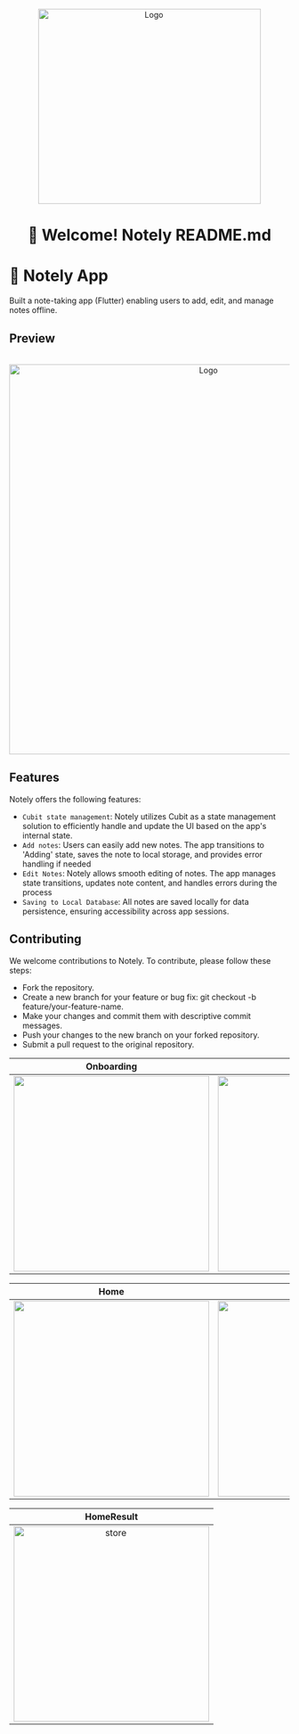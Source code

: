 <br />
<div align="center">
  <a href="https://github.com/othneildrew/Best-README-Template">
    <img src="https://github.com/shadymohamed532001/Notely/assets/126605393/bab32b5b-cfe8-480b-8785-d2ca0bc22830" alt="Logo" width="400" height="350">
  </a>  

# 👋 Welcome! Notely README.md

<div align="start">
  
# 📱  Notely App

Built a note-taking app (Flutter) enabling users to add, edit, and manage notes offline.

<div align="start">
  
## Preview

<br />
<div align="center">
  <a href="https://github.com/othneildrew/Best-README-Template">
    <img src="https://github.com/shadymohamed532001/Notely/assets/126605393/b4f1bbd9-840b-4109-8d79-3f66ac733a01" alt="Logo" width="700" height="700">
  </a> 


<div align="start">

## Features

Notely offers the following features:

- `Cubit state management`: Notely utilizes Cubit as a state management solution to efficiently handle and update the UI based on the app's internal state.
- `Add notes`: Users can easily add new notes. The app transitions to 'Adding' state, saves the note to local storage, and provides error handling if needed
- `Edit Notes`:   Notely allows smooth editing of notes. The app manages state transitions, updates note content, and handles errors during the process
- `Saving to Local Database`:  All notes are saved locally for data persistence, ensuring accessibility across app sessions.


## Contributing

We welcome contributions to Notely. To contribute, please follow these steps:

- Fork the repository.
- Create a new branch for your feature or bug fix: git checkout -b feature/your-feature-name.
- Make your changes and commit them with descriptive commit messages.
- Push your changes to the new branch on your forked repository.
- Submit a pull request to the original repository.




|                                                        Onboarding                                                        | Login | SignUp  
| :---------------------------------------------------------------------------------------------------------------------------: | ------------------------------------------------------------------------------------------------------- | ------------------------------------------------------------------------------------------------------- |
| <img width="351" src="https://github.com/shadymohamed532001/Notely/assets/126605393/66401eec-fbff-4488-a8c7-23127c08a77f"> |     <img width="351" src="https://github.com/shadymohamed532001/Notely/assets/126605393/8c5c3eee-6d0a-45c5-a640-051418c5e6b5">      | <img width="351" src="https://github.com/shadymohamed532001/Notely/assets/126605393/2195790f-46cd-4d4d-b1e0-7884f70219f9"> |



|                                                  Home                                                     | Add Note | Edite Note                                                                                          |
| :---------------------------------------------------------------------------------------------------------------------------: | ------------------------------------------------------------------------------------------------------- | ------------------------------------------------------------------------------------------------------- |
| <img width="351" src="https://github.com/shadymohamed532001/Notely/assets/126605393/2a3aa938-c3f7-476e-8715-cbadb9735962"> |     <img width="351" src="https://github.com/shadymohamed532001/Notely/assets/126605393/9320da8c-1afd-49f4-876b-7ab7d2e17ba5">      |  <img width="351" alt="home" src="https://github.com/shadymohamed532001/Notely/assets/126605393/4e1d125c-5c4d-439f-b393-52c1a201c34e">






  |                                                       HomeResult                                                   |   
  |:---------------------------------------------------------------------------------------------------------------------------: |
| <img width="351" alt="store" src="https://github.com/shadymohamed532001/Notely/assets/126605393/e107fc4e-c8c2-4f08-9c47-1a249401cd81"> |    
